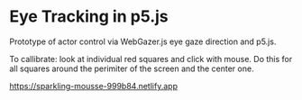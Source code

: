 # Eye Tracking in p5.js

Prototype of actor control via WebGazer.js eye gaze direction and p5.js.

To callibrate: look at individual red squares and click with mouse. Do this for all squares around the perimiter of the screen and the center one.

https://sparkling-mousse-999b84.netlify.app
